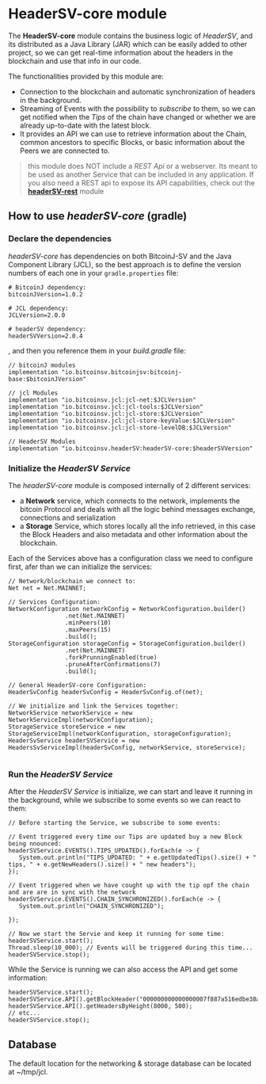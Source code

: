 # HeaderSV-core module

The **HeaderSV-core** module contains the business logic of *HeaderSV*, and its distributed as a Java Library (JAR) 
which can be easily added to other project, so we can get real-time information about the headers in the blockchain 
and use that info in our code.

The functionalities provided by this module are:

 * Connection to the blockchain and automatic synchronization of headers in the background.
 * Streaming of Events with the possibility to *subscribe* to them, so we can get notified when
   the *Tips* of the chain have changed or whether we are already up-to-date with the latest block.
 * It provides an API we can use to retrieve information about the Chain, common ancestors to 
   specific Blocks, or basic information about the Peers we are connected to.
   

> this module does NOT include a *REST Api* or a webserver. Its meant to be used as another Service 
> that can be included in any application. If you also need a REST api to expose its API capabilities, 
> check out the [**headerSV-rest**](rest/README.MD) module
 

## How to use *headerSV-core* (gradle)

### Declare the dependencies 

*headerSV-core* has dependencies on both BitcoinJ-SV and the Java Component Library (JCL), so the best approach is to 
define the version numbers of each one in your `gradle.properties` file:

```
# BitcoinJ dependency:
bitcoinJVersion=1.0.2

# JCL dependency:
JCLVersion=2.0.0

# headerSV dependency:
headerSVVersion=2.0.4
```
, and then you reference them in your *build.gradle* file:

```
// bitcoinJ modules
implementation "io.bitcoinsv.bitcoinjsv:bitcoinj-base:$bitcoinJVersion"

// jcl Modules
implementation "io.bitcoinsv.jcl:jcl-net:$JCLVersion"
implementation "io.bitcoinsv.jcl:jcl-tools:$JCLVersion"
implementation "io.bitcoinsv.jcl:jcl-store:$JCLVersion"
implementation "io.bitcoinsv.jcl:jcl-store-keyValue:$JCLVersion"
implementation "io.bitcoinsv.jcl:jcl-store-levelDB:$JCLVersion"

// HeaderSV Modules
implementation "io.bitcoinsv.headerSV:headerSV-core:$headerSVVersion"

```

### Initialize the *HeaderSV Service*

The *headerSV-core* module is composed internally of 2 different services:

 * a **Network** service, which connects to the network, implements the bitcoin Protocol and deals with all the logic behind 
   messages exchange, connections and serialization
 * a **Storage** Service, which stores locally all the info retrieved, in this case the Block Headers and also metadata
   and other information about the blockchain.


Each of the Services above has a configuration class we need to configure first, afer than we can initialize the services:

```
// Network/blockchain we connect to:
Net net = Net.MAINNET;

// Services Configuration:
NetworkConfiguration networkConfig = NetworkConfiguration.builder()
                .net(Net.MAINNET)
                .minPeers(10)
                .maxPeers(15)
                .build();
StorageConfiguration storageConfig = StorageConfiguration.builder()
                .net(Net.MAINNET)
                .forkPrunningEnabled(true)
                .pruneAfterConfirmations(7)
                .build();
                
// General HeaderSV-core Configuration:
HeaderSvConfig headerSvConfig = HeaderSvConfig.of(net);

// We initialize and link the Services together:
NetworkService networkService = new NetworkServiceImpl(networkConfiguration);
StorageService storeService = new StorageServiceImpl(networkConfiguration, storageConfiguration);
HeaderSvService headerSVService = new HeadersSvServiceImpl(headerSvConfig, networkService, storeService);                
                                          
```

### Run the *HeaderSV Service*

After the *HeaderSV Service* is initialize, we can start and leave it running in the background, while we subscribe to
some events so we can react to them:

```
// Before starting the Service, we subscribe to some events:

// Event triggered every time our Tips are updated buy a new Block being nnounced:
headerSVService.EVENTS().TIPS_UPDATED().forEach(e -> {
   System.out.println("TIPS_UPDATED: " + e.getUpdatedTips().size() + " tips, " + e.getNewHeaders().size() + " new headers");
});

// Event triggered when we have cought up with the tip opf the chain and are are in sync with the network
headerSVService.EVENTS().CHAIN_SYNCHRONIZED().forEach(e -> {
   System.out.println("CHAIN_SYNCHRONIZED");

});

// Now we start the Servie and keep it running for some time:
headerSVService.start();
Thread.sleep(10_000); // Events will be triggered during this time...
headerSVService.stop();

```

While the Service is running we can also access the API and get some information:

```
headerSVService.start();
headerSVService.API().getBlockHeader("000000000000000007f887a516edbe38aa0471d086eab7b916d429c9f6eac821");
headerSVService.API().getHeadersByHeight(8000, 500);
// etc...
headerSVService.stop();

```

## Database
The default location for the networking & storage database can be located at ~/tmp/jcl.